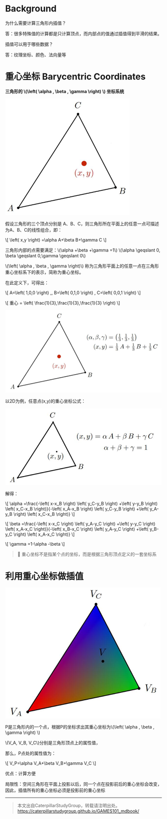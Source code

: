 # Background

为什么需要计算三角形内插值？

答：很多特殊值的计算都是只计算顶点，而内部点的值通过插值得到平滑的结果。

插值可以用于哪些数据？

答：纹理坐标、颜色、法向量等

# 重心坐标 Barycentric Coordinates

**三角形的 \\(\left( \alpha , \beta , \gamma \right) \\) 坐标系统**

<img src="../assets/coordinate.jpg" width = 400 />

假设三角形的三个顶点分别是 A、B、C，则三角形所在平面上的任意一点可描述为A、B、C的线性组合，即：

\\[
\left( x,y \right) =\alpha A+\beta B+\gamma C
\\]

三角形内部的点需要满足：\\(\alpha +\beta +\gamma =1\\)   \\(\alpha \geqslant 0, \beta \geqslant 0,\gamma \geqslant 0\\)

\\(\left( \alpha , \beta , \gamma \right)\\) 称为三角形平面上的任意一点在三角形重心坐标系下的表示，简称为重心坐标。

在此定义下，可得出：

\\[
A=\left( 1,0,0 \right) \,\,  B=\left( 0,1,0 \right) \, C=\left( 0,0,1 \right)
\\]

\\[
重心 = \left( \frac{1}{3},\frac{1}{3},\frac{1}{3} \right)
\\]

<img src="../assets/重心.jpg" width = 600 />

以2D为例，任意点(x,y)的重心坐标公式：

![](../assets/重心坐标公式.jpg)

解得：

\\[
\alpha =\frac{-\left( x-x_B \right) \left( y_C-y_B \right) +\left( y-y_B \right) \left( x_C-x_B \right)}{-\left( x_A-x_B \right) \left( y_C-y_B \right) +\left( y_A-y_B \right) \left( x_C-x_B \right)}
\\]

\\[
\beta =\frac{-\left( x-x_C \right) \left( y_A-y_C \right) +\left( y-y_C \right) \left( x_A-x_C \right)}{-\left( x_B-x_C \right) \left( y_A-y_C \right) +\left( y_B-y_C \right) \left( x_A-x_C \right)}
\\]

\\[
\gamma =1-\alpha -\beta
\\]

> **&#x1F4CC;** 重心坐标不是指某个点的坐标，而是根据三角形顶点定义的一套坐标系


# 利用重心坐标做插值

<img src="../assets/重心坐标插值.jpg" width = 500 />

P是三角形内的一个点，根据P的坐标求出其重心坐标为\\(\left( \alpha , \beta , \gamma \right) \\)

\\(V_A, V_B, V_C\\)分别是三角形顶点上的属性值，

那么，P点处的属性值为：

\\[
V_P=\alpha V_A+\beta V_B+\gamma V_C
\\]

优点：计算方便

局限性：空间三角形在平面上投影以后，同一个点在投影前后的重心坐标会改变，因此，插值所有的重心坐标必须是投影前的重心坐标


------------------------------

> 本文出自CaterpillarStudyGroup，转载请注明出处。  
> https://caterpillarstudygroup.github.io/GAMES101_mdbook/